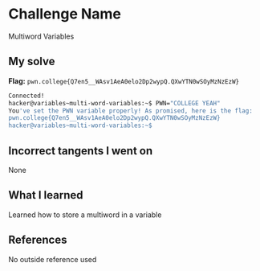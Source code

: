 # Challenge Name
Multiword Variables

## My solve
**Flag:** `pwn.college{Q7en5__WAsv1AeA0elo2Dp2wypQ.QXwYTN0wSOyMzNzEzW}`

```bash
Connected!
hacker@variables~multi-word-variables:~$ PWN="COLLEGE YEAH"
You've set the PWN variable properly! As promised, here is the flag:
pwn.college{Q7en5__WAsv1AeA0elo2Dp2wypQ.QXwYTN0wSOyMzNzEzW}
hacker@variables~multi-word-variables:~$
```
## Incorrect tangents I went on
None

## What I learned
Learned how to store a multiword in a variable

## References 
No outside reference used